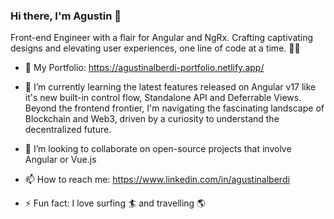 ### Hi there, I'm Agustin 👋

<!--
**agussalberdi/agussalberdi** is a ✨ _special_ ✨ repository because its `README.md` (this file) appears on your GitHub profile.

Here are some ideas to get you started:

- 🔭 I’m currently working on ...
- 🌱 I’m currently learning ...
- 👯 I’m looking to collaborate on ...
- 🤔 I’m looking for help with ...
- 💬 Ask me about ...
- 📫 How to reach me: ...
- 😄 Pronouns: ...
- ⚡ Fun fact: ...
-->

Front-end Engineer with a flair for Angular and NgRx. Crafting captivating designs and elevating user experiences, one line of code at a time. 🎨✨

- 🔭 My Portfolio: https://agustinalberdi-portfolio.netlify.app/
- 🌱 I’m currently learning the latest features released on Angular v17 like it's new built-in control flow, Standalone API and Deferrable Views. Beyond the frontend frontier, I'm navigating the fascinating landscape of Blockchain and Web3, driven by a curiosity to understand the decentralized future.
- 👯 I’m looking to collaborate on open-source projects that involve Angular or Vue.js
- 📫 How to reach me: https://www.linkedin.com/in/agustinalberdi

- ⚡ Fun fact:
I love surfing 🏄 and travelling 🌎


